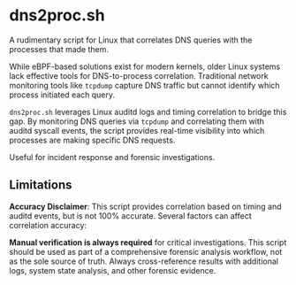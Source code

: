 # dns2proc.sh

A rudimentary script for Linux that correlates DNS queries with the processes that made them.

While eBPF-based solutions exist for modern kernels, older Linux systems lack effective tools for DNS-to-process correlation. Traditional network monitoring tools like `tcpdump` capture DNS traffic but cannot identify which process initiated each query.

`dns2proc.sh` leverages Linux auditd logs and timing correlation to bridge this gap. By monitoring DNS queries via `tcpdump` and correlating them with auditd syscall events, the script provides real-time visibility into which processes are making specific DNS requests.

Useful for incident response and forensic investigations. 

## Limitations

**Accuracy Disclaimer**: This script provides correlation based on timing and auditd events, but is not 100% accurate. Several factors can affect correlation accuracy:

**Manual verification is always required** for critical investigations. This script should be used as part of a comprehensive forensic analysis workflow, not as the sole source of truth. Always cross-reference results with additional logs, system state analysis, and other forensic evidence.
